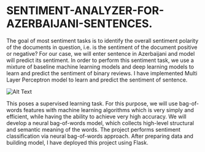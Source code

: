 # SENTIMENT-ANALYZER-FOR-AZERBAIJANI-SENTENCES.
The goal of most sentiment tasks is to identify the overall sentiment polarity of the documents in question, i.e. is the sentiment of the document positive or negative? For our case, we will enter sentence in Azerbaijani and model will predict its sentiment. In order to perform this sentiment task, we use a mixture of baseline machine learning models and deep learning models to learn and predict the sentiment of binary reviews. I have implemented Multi Layer Perceptron model to learn and predict the sentiment of sentence.


![Alt Text](https://media.giphy.com/media/vFKqnCdLPNOKc/giphy.gif)




This poses a supervised learning task. For this purpose, we will use bag-of-words features with machine learning algorithms which is very simply and efficient, while having the ability to achieve very high accuracy. We will develop a neural bag-of-words model, which collects high-level structural and semantic meaning of the words. The project performs sentiment classification via neural bag-of-words approach. After preparing data and building model, I have deployed this project using Flask.
